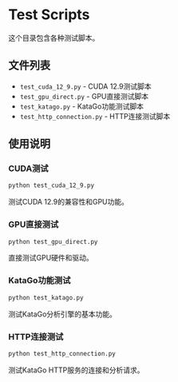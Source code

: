 # Test Scripts

这个目录包含各种测试脚本。

## 文件列表

- `test_cuda_12_9.py` - CUDA 12.9测试脚本
- `test_gpu_direct.py` - GPU直接测试脚本
- `test_katago.py` - KataGo功能测试脚本
- `test_http_connection.py` - HTTP连接测试脚本

## 使用说明

### CUDA测试
```bash
python test_cuda_12_9.py
```
测试CUDA 12.9的兼容性和GPU功能。

### GPU直接测试
```bash
python test_gpu_direct.py
```
直接测试GPU硬件和驱动。

### KataGo功能测试
```bash
python test_katago.py
```
测试KataGo分析引擎的基本功能。

### HTTP连接测试
```bash
python test_http_connection.py
```
测试KataGo HTTP服务的连接和分析请求。